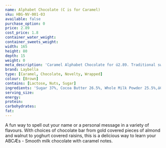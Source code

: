 ```yaml
---
name: Alphabet Chocolate (C is for Caramel)
sku: HBG-NV-001-03
available: false
purchase_option: 0
price: 2.89
cost_price: 1.8
container_water_weight: 
container_sweets_weight: 
width: 165
height: 80
depth: 15
weight: 0
meta_description: 'Caramel Alphabet Chocolate for ú2.89. Traditional sweet treats and more at Humbugs Confectionery Store. Specialists in satisfying your sweet tooth!'
brand: Laybella
type: [Caramel, Chocolate, Novelty, Wrapped]
colour: [Brown]
contains: [Lactose, Nuts, Sugar]
ingredients: 'Sugar 37%, Cocoa Butter 26.5%, Whole Milk Powder 25.5%,áCocoa Mass 6.5%, Soy Lecithin 0.5%, Flavouring: NaturaláVanilla, Caramelised Sugar, Lactose. Emulsifier: Soy Lecithin (Skimmed Milk Powder, Milk Proteins,áSugar, Butter).'
serving_size: 
energy: 
protein: 
carbohydrates: 
fat: 
---
```

A fun way to spell out your name or a personal message in a variety of flavours. With choices of chocolate bar from gold covered pieces of almond and walnut to yoghurt covered raisins, this is a delicious way to learn your ABCÆs - Smooth milk chocolate with caramel notes.